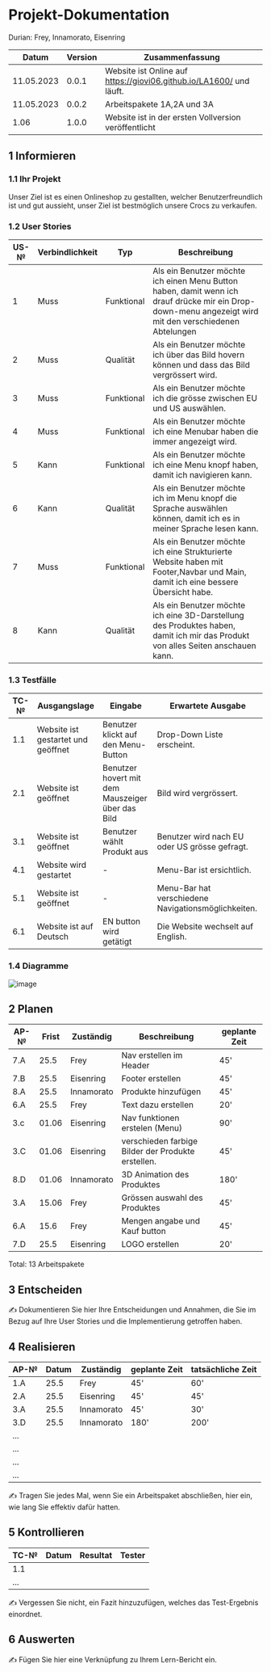 # Projekt-Dokumentation

Durian: Frey, Innamorato, Eisenring

| Datum | Version | Zusammenfassung                                              |
| ----- | ------- | ------------------------------------------------------------ |
|  11.05.2023     | 0.0.1   | Website ist Online auf https://giovi06.github.io/LA1600/ und läuft. |
|   11.05.2023    | 0.0.2     |Arbeitspakete 1A,2A und 3A|
|1.06| 1.0.0   |Website ist in der ersten Vollversion veröffentlicht|

## 1 Informieren

### 1.1 Ihr Projekt

Unser Ziel ist es einen Onlineshop zu gestallten, welcher Benutzerfreundlich ist und gut aussieht, unser Ziel ist bestmöglich unsere Crocs zu verkaufen.

### 1.2 User Stories

| US-№ | Verbindlichkeit | Typ  | Beschreibung                       |
| ---- | --------------- | ---- | ---------------------------------- |
| 1    |Muss|   Funktional   | Als ein Benutzer möchte ich einen Menu Button haben, damit wenn ich drauf drücke mir ein Drop-down-menu angezeigt wird mit den verschiedenen Abtelungen |
| 2  |Muss|   Qualität   |Als ein Benutzer möchte ich über das Bild hovern können und dass das Bild vergrössert wird.|
| 3  |Muss| Funktional     |Als ein Benutzer möchte ich die grösse zwischen EU und US auswählen.|
| 4  |Muss|   Funktional   |Als ein Benutzer möchte ich eine Menubar haben die immer angezeigt wird.|
| 5  |Kann|   Funktional   |Als ein Benutzer möchte ich eine Menu knopf haben, damit ich navigieren kann.|
| 6  |Kann|   Qualität   |Als ein Benutzer möchte ich im Menu knopf die Sprache auswählen können, damit ich es in meiner Sprache lesen kann.|
| 7  |Muss|   Funktional   |Als ein Benutzer möchte ich eine Strukturierte Website haben mit Footer,Navbar und Main, damit ich eine bessere Übersicht habe.|
| 8  |Kann|   Qualität   |Als ein Benutzer möchte ich eine 3D-Darstellung des Produktes haben, damit ich mir das Produkt von alles Seiten anschauen kann.|





### 1.3 Testfälle

| TC-№ | Ausgangslage | Eingabe | Erwartete Ausgabe |
| ---- | ------------ | ------- | ----------------- |
| 1.1 |Website ist gestartet und geöffnet | Benutzer klickt auf den Menu-Button        |  Drop-Down Liste erscheint. |
| 2.1 |Website ist geöffnet|Benutzer hovert mit dem Mauszeiger über das Bild|Bild wird vergrössert.|
|3.1|Website ist geöffnet|Benutzer wählt Produkt aus|Benutzer wird nach EU oder US grösse gefragt.|
|4.1|Website wird gestartet|-|Menu-Bar ist ersichtlich.|
|5.1|Website ist geöffnet|-|Menu-Bar hat verschiedene Navigationsmöglichkeiten. |
|6.1|Website ist auf Deutsch|EN button wird getätigt |Die Website wechselt auf English. |




### 1.4 Diagramme

![image](https://github.com/Giovi06/LA1600/assets/111045919/0b5319dd-a9cf-4e53-af78-13255502a8be)


## 2 Planen

| AP-№ | Frist | Zuständig | Beschreibung | geplante Zeit |
| ---- | ----- | --------- | ------------ | ------------- |
| 7.A  |25.5|Frey|Nav erstellen im Header|45'|
| 7.B  |25.5|Eisenring|Footer erstellen|45'|
| 8.A  |25.5|Innamorato|Produkte hinzufügen|45'|
| 6.A  |25.5|Frey|Text dazu erstellen|20'|
| 3.c  |01.06|Eisenring|Nav funktionen erstelen (Menu)|90'|
| 3.C |01.06|Eisenring|verschieden farbige Bilder der Produkte erstellen.|45'|
| 8.D  |01.06|Innamorato|3D Animation des Produktes|180'|
| 3.A  |15.06|Frey|Grössen auswahl des Produktes|45'|
| 6.A  |15.6|Frey|Mengen angabe und Kauf button|45'|
| 7.D  |25.5|Eisenring|LOGO erstellen|20'|



Total: 13 Arbeitspakete



## 3 Entscheiden

✍️ Dokumentieren Sie hier Ihre Entscheidungen und Annahmen, die Sie im Bezug auf Ihre User Stories und die Implementierung getroffen haben.

## 4 Realisieren

| AP-№ | Datum | Zuständig | geplante Zeit | tatsächliche Zeit |
| ---- | ----- | --------- | ------------- | ----------------- |
| 1.A  |25.5|Frey|45'|60'|
| 2.A  |25.5|Eisenring|45'|45'|
| 3.A  |25.5|Innamorato|45'|30'|
| 3.D  |25.5|Innamorato|180'|200'|
| ...  |       |           |               |                   |
| ...  |       |           |               |                   |
| ...  |       |           |               |                   |
| ...  |       |           |               |                   |

✍️ Tragen Sie jedes Mal, wenn Sie ein Arbeitspaket abschließen, hier ein, wie lang Sie effektiv dafür hatten.

## 5 Kontrollieren

| TC-№ | Datum | Resultat | Tester |
| ---- | ----- | -------- | ------ |
| 1.1  |       |          |        |
| ...  |       |          |        |

✍️ Vergessen Sie nicht, ein Fazit hinzuzufügen, welches das Test-Ergebnis einordnet.

## 6 Auswerten

✍️ Fügen Sie hier eine Verknüpfung zu Ihrem Lern-Bericht ein.

